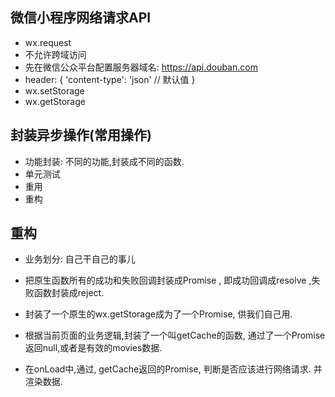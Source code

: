 ## 微信小程序网络请求API
- wx.request
- 不允许跨域访问
- 先在微信公众平台配置服务器域名: https://api.douban.com
-  header: {
        'content-type': 'json' // 默认值
   }
- wx.setStorage
- wx.getStorage
	

## 封装异步操作(常用操作)
- 功能封装: 不同的功能,封装成不同的函数.
 - 单元测试
 - 重用
 - 重构
## 重构
- 业务划分: 自己干自己的事儿
- 把原生函数所有的成功和失败回调封装成Promise , 即成功回调成resolve ,失败函数封装成reject.


- 封装了一个原生的wx.getStorage成为了一个Promise, 供我们自己用.

- 根据当前页面的业务逻辑,封装了一个叫getCache的函数, 通过了一个Promise返回null,或者是有效的movies数据. 
- 在onLoad中,通过, getCache返回的Promise, 判断是否应该进行网络请求. 并渲染数据. 